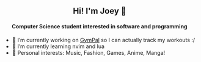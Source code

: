 <h2 align='center'> Hi! I'm Joey 👋

<!--
**JyyHuang/JyyHuang** is a ✨ _special_ ✨ repository because its `README.md` (this file) appears on your GitHub profile.

Here are some ideas to get you started:
- 💬 Ask me about ...
- 📫 How to reach me: ...
- 😄 Pronouns: ...
- ⚡ Fun fact: ...
-->

<h4 align='center'>Computer Science student interested in software and programming</h4>

- 🔭 I’m currently working on [GymPal](https://github.com/JyyHuang/GymPal) so I can actually track my workouts :/
- 🌱 I’m currently learning nvim and lua
- 💞️ Personal interests: Music, Fashion, Games, Anime, Manga! 

